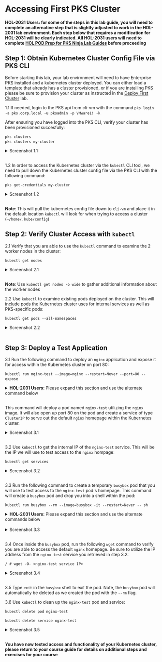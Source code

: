 # Accessing First PKS Cluster

**HOL-2031 Users: for some of the steps in this lab guide, you will need to complete an alternative step that is slightly adjusted to work in the HOL-2031 lab environment. Each step below that requires a modification for HOL-2031 will be clearly indicated. All HOL-2031 users will need to complete [HOL POD Prep for PKS Ninja Lab Guides](../HOLPodPrep-HP3631/readme.md) before proceeding**

## Step 1: Obtain Kubernetes Cluster Config File via PKS CLI

Before starting this lab, your lab environment will need to have Enterprise PKS installed and a kubernetes cluster deployed. You can either load a template that already has a cluster provisioned, or if you are installing PKS please be sure to provision your cluster as instructed in the [Deploy First Cluster](https://github.com/CNA-Tech/PKS-Ninja/tree/Pks1.4/LabGuides/DeployFirstCluster-DC1610) lab.

1.1 If needed, login to the PKS api from cli-vm with the command `pks login -a pks.corp.local -u pksadmin -p VMware1! -k`

After ensuring you have logged into the PKS CLI, verify your cluster has been provisioned succesfully:

~~~
pks clusters
pks clusters my-cluster
~~~

<details><summary>Screenshot 1.1 </summary>
<img src="Images/1.png">
</details>
<br/>

1.2 In order to access the Kubernetes cluster via the `kubectl` CLI tool, we need to pull down the Kubernetes cluster config file via the PKS CLI with the following command:<br/>

~~~
pks get-credentials my-cluster
~~~

<details><summary>Screenshot 1.2 </summary>
<img src="Images/2.png">
</details>
<br/>

**Note**: This will pull the kubernetes config file down to `cli-vm` and place it in the default location `kubectl` will look for when trying to access a cluster (`~/home/.kube/config`)

## Step 2: Verify Cluster Access with `kubectl`

2.1 Verify that you are able to use the `kubectl` command to examine the 2 worker nodes in the cluster:

~~~
kubectl get nodes
~~~

<details><summary>Screenshot 2.1 </summary>
<img src="Images/3.png">
</details>
<br/>

**Note**: Use `kubectl get nodes -o wide` to gather additional information about the worker nodes

2.2 Use `kubectl` to examine existing pods deployed on the cluster. This will include pods the Kubernetes cluster uses for internal services as well as PKS-specific pods:

~~~
kubectl get pods --all-namespaces
~~~

<details><summary>Screenshot 2.2 </summary>
<img src="Images/4.png">
</details>
<br/>

## Step 3: Deploy a Test Application

3.1 Run the following command to deploy an `nginx` application and expose it for access within the Kubernetes cluster on port 80:

~~~
kubectl run nginx-test --image=nginx --restart=Never --port=80 --expose
~~~
<details><summary><b>HOL-2031 Users:</b> Please expand this section and use the alternate command below</summary>

```bash
kubectl run nginx-test --image=harbor.corp.local/library/nginx:V1 --restart=Never --port=80 --expose
```

</details>
<br/>

This command will deploy a pod named `nginx-test` utilizing the `nginx` image. It will also open up port 80 on the pod and create a service of type `ClusterIP` to serve out the default `nginx` homepage within the Kubernetes cluster.

<details><summary>Screenshot 3.1 </summary>
<img src="Images/5.png">
</details>
<br/>

3.2 Use `kubectl` to get the internal IP of the `nginx-test` service. This will be the IP we will use to test access to the `nginx` hompage:

~~~
kubectl get services
~~~

<details><summary>Screenshot 3.2 </summary>
<img src="Images/6.png">
</details>
<br/>

3.3 Run the following command to create a temporary `busybox` pod that you will use to test access to the `nginx-test` pod's homepage. This command will create a `busybox` pod and drop you into a shell within the pod:

~~~
kubectl run busybox --rm --image=busybox -it --restart=Never -- sh
~~~

<details><summary><b>HOL-2031 Users:</b> Please expand this section and use the alternate commands below</summary>

```bash
# First download the busybox image from the public PKS Ninja Labs Harbor registry, Retag and push the image to the harbor.corp.local registry server in your local lab with the following commands:  

sudo docker login harbor.corp.local -u admin -p VMware1!
sudo docker pull 35.209.26.28/library/busybox
sudo docker tag  35.209.26.28/library/busybox harbor.corp.local/library/busybox
sudo docker push harbor.corp.local/library/busybox

# Enter the following command to run this container in your kubernetes cluster:

kubectl run busybox --rm --image=harbor.corp.local/library/busybox -it --restart=Never -- sh
```
</details>
<br/>

<details><summary>Screenshot 3.3 </summary>
<img src="Images/7.png">
</details>
<br/>

3.4 Once inside the `busybox` pod, run the following `wget` command to verify you are able to access the default `nginx` homepage. Be sure to utilize the IP address from the `nginx-test` service you retrieved in step 3.2:

~~~
/ # wget -O- <nginx-test service IP>
~~~

<details><summary>Screenshot 3.4 </summary>
<img src="Images/8.png">
</details>
<br/>

3.5 Type `exit` in the `busybox` shell to exit the pod. Note, the `busybox` pod will automatically be deleted as we created the pod with the `--rm` flag.

3.6 Use `kubectl` to clean up the `nginx-test` pod and service:

~~~
kubectl delete pod nginx-test
~~~
~~~
kubectl delete service nginx-test
~~~

<details><summary>Screenshot 3.5 </summary>
<img src="Images/9.png">
</details>
<br/>

**You have now tested access and functionality of your Kubernetes cluster, please return to your course guide for details on additional steps and exercises for your course**

